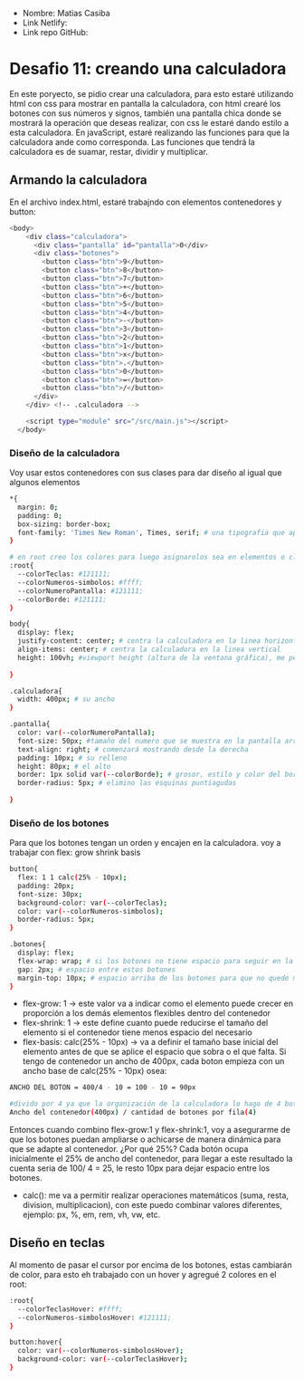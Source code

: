 * Nombre: Matias Casiba
* Link Netlify:
* Link repo GitHub:

# Desafio 11: creando una calculadora
En este poryecto, se pidio crear una calculadora, para esto estaré utilizando html con css para mostrar en pantalla la calculadora, con html crearé los botones con sus números y signos, también una pantalla chica donde se mostrará la operación que deseas realizar, con css le estaré dando estilo a esta calculadora. En javaScript, estaré realizando las funciones para que la calculadora ande como corresponda. Las funciones que tendrá la calculadora es de suamar, restar, dividir y multiplicar.

## Armando la calculadora
En el archivo index.html, estaré trabajndo con elementos contenedores y button:
```sh
<body>
    <div class="calculadora">
      <div class="pantalla" id="pantalla">0</div>
      <div class="botones">
        <button class="btn">9</button>
        <button class="btn">8</button>
        <button class="btn">7</button>
        <button class="btn">+</button>
        <button class="btn">6</button>
        <button class="btn">5</button>
        <button class="btn">4</button>
        <button class="btn">-</button>
        <button class="btn">3</button>
        <button class="btn">2</button>
        <button class="btn">1</button>
        <button class="btn">x</button>
        <button class="btn">.</button>
        <button class="btn">0</button>
        <button class="btn">=</button>
        <button class="btn">/</button>
      </div>
    </div> <!-- .calculadora -->

    <script type="module" src="/src/main.js"></script>
  </body>
```
### Diseño de la calculadora
Voy usar estos contenedores con sus clases para dar diseño al igual que algunos elementos
```sh
*{
  margin: 0;
  padding: 0;
  box-sizing: border-box;
  font-family: 'Times New Roman', Times, serif; # una tipografia que aplica a todos los elementos
}

# en root creo los colores para luego asignarolos sea en elementos o clases con var()
:root{
  --colorTeclas: #121111;
  --colorNumeros-simbolos: #ffff;
  --colorNumeroPantalla: #121111;
  --colorBorde: #121111;
}

body{
  display: flex;
  justify-content: center; # centra la calculadora en la linea horizontal
  align-items: center; # centra la calculadora en la linea vertical
  height: 100vh; #viewport height (altura de la ventana gráfica), me permite ajustar el tamaño de los elemetnos en relación con la altura de la ventana del navegador
  
}

.calculadora{
  width: 400px; # su ancho
}

.pantalla{
  color: var(--colorNumeroPantalla);
  font-size: 50px; #tamaño del numero que se muestra en la pantalla arriba de las teclas
  text-align: right; # comenzará mostrando desde la derecha
  padding: 10px; # su relleno
  height: 80px; # el alto 
  border: 1px solid var(--colorBorde); # grosor, estilo y color del borde
  border-radius: 5px; # elimino las esquinas puntiagudas
  
}
```

### Diseño de los botones
Para que los botones tengan un orden y encajen en la calculadora. voy a trabajar con flex: grow shrink basis

```sh
button{
  flex: 1 1 calc(25% - 10px);
  padding: 20px;
  font-size: 30px;
  background-color: var(--colorTeclas);
  color: var(--colorNumeros-simbolos);
  border-radius: 5px;
}

.botones{
  display: flex;
  flex-wrap: wrap; # si los botones no tiene espacio para seguir en la misma linea horizontal, se irá acomodando debajo en otra línea horizontal
  gap: 2px; # espacio entre estos botones
  margin-top: 10px; # espacio arriba de los botones para que no quede muy pegados con la pantalla 
}
```
* flex-grow: 1 -> este valor va a indicar como el elemento puede crecer en proporción a los demás elementos flexibles dentro del contenedor
* flex-shrink: 1 -> este define cuanto puede reducirse el tamaño del elemento si el contenedor tiene menos espacio del necesario
* flex-basis: calc(25% - 10px) -> va a definir el tamaño base inicial del elemento antes de que se aplice el espacio que sobra o el que falta. Si tengo de contenedor un ancho de 400px, cada boton empieza con un ancho base de calc(25% - 10px) osea:
```sh
ANCHO DEL BOTON = 400/4 - 10 = 100 - 10 = 90px

#divido por 4 ya que la organización de la calculadora lo hago de 4 botones por fila:
Ancho del contenedor(400px) / cantidad de botones por fila(4)
```
Entonces cuando combino flex-grow:1 y flex-shrink:1, voy a asegurarme de que los botones puedan ampliarse o achicarse de manera dinámica para que se adapte al contenedor. ¿Por qué 25%? Cada botón ocupa inicialmente el 25% de ancho del contenedor, para llegar a este resultado la cuenta seria de 100/ 4 = 25, le resto 10px para dejar espacio entre los botones.
* calc(): me va a permitir realizar operaciones matemáticos (suma, resta, division, multiplicacion), con este puedo combinar valores diferentes, ejemplo: px, %, em, rem, vh, vw, etc.

## Diseño en teclas
Al momento de pasar el cursor por encima de los botones, estas cambiarán de color, para esto eh trabajado con un hover y agregué 2 colores en el root:

```sh
:root{
  --colorTeclasHover: #ffff;
  --colorNumeros-simbolosHover: #121111;
}

button:hover{
  color: var(--colorNumeros-simbolosHover);
  background-color: var(--colorTeclasHover);
}
```

